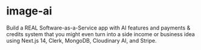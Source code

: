 # image-ai
Build a REAL Software-as-a-Service app with AI features and payments &amp; credits system that you might even turn into a side income or business idea using Next.js 14, Clerk, MongoDB, Cloudinary AI, and Stripe.
